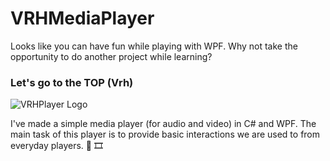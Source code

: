 # VRHMediaPlayer
Looks like you can have fun while playing with WPF. Why not take the opportunity to do another project while learning?

### Let's go to the TOP (Vrh)

![VRHPlayer Logo](https://i.imgur.com/L1zRaHg.png)

I've made a simple media player (for audio and video) in C# and WPF. The main task of this player is to provide basic interactions we are used to from everyday players. :musical_note: :film_strip:

